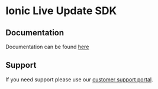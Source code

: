 Ionic Live Update SDK
======

## Documentation

Documentation can be found [here](https://ionicframework.com/docs/appflow/deploy/intro)

## Support

If you need support please use our [customer support portal](https://ionic.zendesk.com/hc/en-us).
